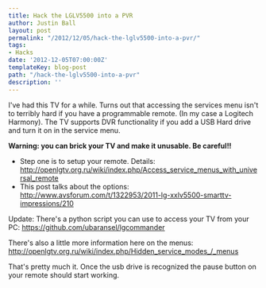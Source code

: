 ```yaml
---
title: Hack the LGLV5500 into a PVR
author: Justin Ball
layout: post
permalink: "/2012/12/05/hack-the-lglv5500-into-a-pvr/"
tags:
- Hacks
date: '2012-12-05T07:00:00Z'
templateKey: blog-post
path: "/hack-the-lglv5500-into-a-pvr"
description: ''
---
```


I've had this TV for a while. Turns out that accessing the services menu isn't to terribly hard if you have a programmable remote. (In my case a Logitech Harmony). The TV supports DVR functionality if you add a USB Hard drive and turn it on in the service menu.

**Warning: you can brick your TV and make it unusable. Be careful!!**

*   Step one is to setup your remote. Details:
    <a href="http://openlgtv.org.ru/wiki/index.php/Access_service_menus_with_universal_remote">http://openlgtv.org.ru/wiki/index.php/Access_service_menus_with_universal_remote</a>
*   This post talks about the options:
    <a href="http://www.avsforum.com/t/1322953/2011-lg-xxlv5500-smarttv-impressions/210">http://www.avsforum.com/t/1322953/2011-lg-xxlv5500-smarttv-impressions/210</a>

Update:
There's a python script you can use to access your TV from your PC:
<a href="https://github.com/ubaransel/lgcommander">https://github.com/ubaransel/lgcommander</a>

There's also a little more information here on the menus:
<a href="http://openlgtv.org.ru/wiki/index.php/Hidden_service_modes_/_menus">http://openlgtv.org.ru/wiki/index.php/Hidden_service_modes_/_menus</a>


That's pretty much it. Once the usb drive is recognized the pause button on your remote should start working.
